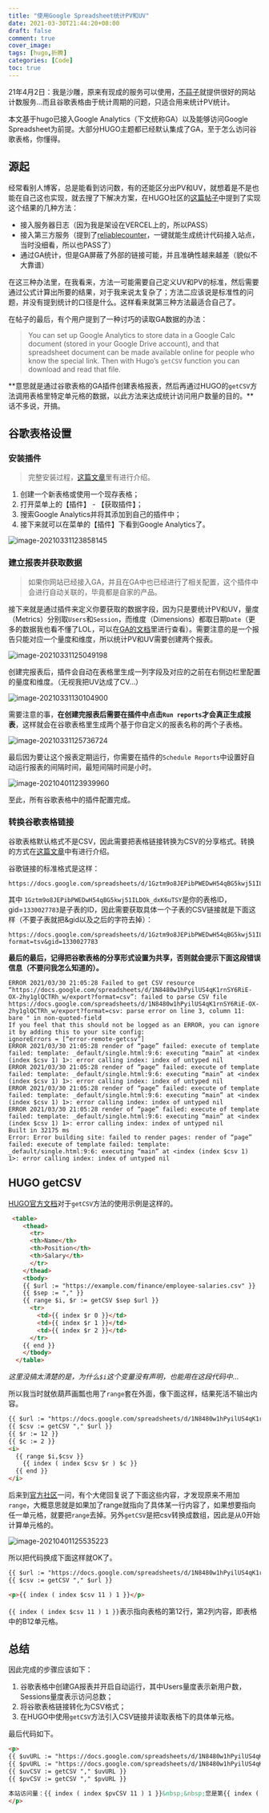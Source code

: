 ```yaml
---
title: "使用Google Spreadsheet统计PV和UV"
date: 2021-03-30T21:44:20+08:00
draft: false
comment: true
cover_image: 
tags: [hugo,折腾]
categories: [Code]
toc: true
---
```

21年4月2日：我是沙雕，原来有现成的服务可以使用，[不蒜子](https://busuanzi.ibruce.info/)就提供很好的网站计数服务...而且谷歌表格由于统计周期的问题，只适合用来统计PV统计。

本文基于hugo已接入Google Analytics（下文统称GA）以及能够访问Google Spreadsheet为前提。大部分HUGO主题都已经默认集成了GA，至于怎么访问谷歌表格，你懂得。
<!--more-->

## 源起
经常看别人博客，总是能看到访问数，有的还能区分出PV和UV，就想着是不是也能在自己这也实现，就去搜了下解决方案，在HUGO社区的[这篇帖子](https://discourse.gohugo.io/t/total-number-of-views/9729/4)中提到了实现这个结果的几种方法：

+ 接入服务器日志（因为我是架设在VERCEL上的，所以PASS）
+ 接入第三方服务（提到了[reliablecounter](https://www.reliablecounter.com/)，一键就能生成统计代码接入站点，当时没细看，所以也PASS了）
+ 通过GA统计，但是GA屏蔽了外部的链接可能，并且准确性越来越差（貌似不大靠谱）

在这三种办法里，在我看来，方法一可能需要自己定义UV和PV的标准，然后需要通过公式计算出所要的结果，对于我来说太复杂了；方法二应该说是标准性的问题，并没有提到统计的口径是什么。这样看来就第三种方法最适合自己了。

在帖子的最后，有个用户提到了一种讨巧的读取GA数据的办法：

> You can set up Google Analytics to store data in a Google Calc document (stored in your Google Drive account), and that spreadsheet document can be made available online for people who know the special link. Then with Hugo’s `getCSV` function you can download and read that file.

**意思就是通过谷歌表格的GA插件创建表格报表，然后再通过HUGO的`getCSV`方法调用表格里特定单元格的数据，以此方法来达成统计访问用户数量的目的。**话不多说，开搞。

## 谷歌表格设置

### 安装插件

> 完整安装过程，[这篇文章](https://developers.google.com/analytics/solutions/google-analytics-spreadsheet-add-on)里有进行介绍。

1. 创建一个新表格或使用一个现存表格；
2. 打开菜单上的【插件】 - 【获取插件】；
3. 搜索Google Analytics并将其添加到自己的插件中；
4. 接下来就可以在菜单的【插件】下看到Google Analytics了。

![image-20210331123858145](https://30924398.xyz:6001/images/2021/03/31/google-spreadsheet-addon.png#center)

### 建立报表并获取数据

> 如果你网站已经接入GA，并且在GA中也已经进行了相关配置，这个插件中会进行自动关联的，毕竟都是自家的产品。

接下来就是通过插件来定义你要获取的数据字段，因为只是要统计PV和UV，量度（Metrics）分别取`Users`和`Session`，而维度（Dimensions）都取日期`Date`（更多的数据我也看不懂了LOL，可以在[GA的文档](https://ga-dev-tools.appspot.com/dimensions-metrics-explorer/)里进行查看）。需要注意的是一个报告只能对应一个量度和维度，所以统计PV和UV需要创建两个报表。

![image-20210331125049198](https://30924398.xyz:6001/images/2021/03/31/ga-sets.png#center)

创建完报表后，插件会自动在表格里生成一列字段及对应的之前在右侧边栏里配置的量度和维度。（无视我把UV达成了CV...）

![image-20210331130104900](https://30924398.xyz:6001/images/2021/03/31/20210331130104.png#center)



需要注意的事，**在创建完报表后需要在插件中点击`Run reports`才会真正生成报表**，这样就会在谷歌表格里生成两个基于你自定义的报表名称的两个子表格。

![image-20210331125736724](https://30924398.xyz:6001/images/2021/03/31/20210331125748.png#center)

最后因为要让这个报表定期运行，你需要在插件的`Schedule Reports`中设置好自动运行报表的间隔时间，最短间隔时间是小时。

![image-20210401123939960](https://30924398.xyz:6001/images/2021/04/01/20210401123940.png#center)

至此，所有谷歌表格中的插件配置完成。

### 转换谷歌表格链接

谷歌表格默认格式不是CSV，因此需要把表格链接转换为CSV的分享格式。转换的方式在[这篇文章](https://www.highviewapps.com/blog/how-to-create-a-csv-or-excel-direct-download-link-in-google-sheets/)中有进行介绍。

谷歌链接的标准格式是这样：

``` plaintext
https://docs.google.com/spreadsheets/d/1Gztm9o8JEPibPWEDwH54qBG5kwj51ILDOk_dxK6uTSY/edit#gid=1330027783
```

其中 `1Gztm9o8JEPibPWEDwH54qBG5kwj51ILDOk_dxK6uTSY`是你的表格ID，gid=`1330027783`是子表的ID，因此需要获取具体一个子表的CSV链接就是下面这样（不要子表就把&gid以及之后的字符去掉）：

``` plaintext
https://docs.google.com/spreadsheets/d/1Gztm9o8JEPibPWEDwH54qBG5kwj51ILDOk_dxK6uTSY/export?format=tsv&gid=1330027783
```

**最后的最后，记得把谷歌表格的分享形式设置为共享，否则就会提示下面这段错误信息（不要问我怎么知道的）。**

```plaintext
ERROR 2021/03/30 21:05:28 Failed to get CSV resource “https://docs.google.com/spreadsheets/d/1N8480w1hPyilUS4qK1rnSY6RiE-OX-2hy1glQCTRh_w/export?format=csv”: failed to parse CSV file https://docs.google.com/spreadsheets/d/1N8480w1hPyilUS4qK1rnSY6RiE-OX-2hy1glQCTRh_w/export?format=csv: parse error on line 3, column 11: bare " in non-quoted-field
If you feel that this should not be logged as an ERROR, you can ignore it by adding this to your site config:
ignoreErrors = [“error-remote-getcsv”]
ERROR 2021/03/30 21:05:28 render of “page” failed: execute of template failed: template: _default/single.html:9:6: executing “main” at <index (index $csv 1) 1>: error calling index: index of untyped nil
ERROR 2021/03/30 21:05:28 render of “page” failed: execute of template failed: template: _default/single.html:9:6: executing “main” at <index (index $csv 1) 1>: error calling index: index of untyped nil
ERROR 2021/03/30 21:05:28 render of “page” failed: execute of template failed: template: _default/single.html:9:6: executing “main” at <index (index $csv 1) 1>: error calling index: index of untyped nil
ERROR 2021/03/30 21:05:28 render of “page” failed: execute of template failed: template: _default/single.html:9:6: executing “main” at <index (index $csv 1) 1>: error calling index: index of untyped nil
Built in 32175 ms
Error: Error building site: failed to render pages: render of “page” failed: execute of template failed: template: _default/single.html:9:6: executing “main” at <index (index $csv 1) 1>: error calling index: index of untyped nil
```



## HUGO getCSV

[HUGO官方文档](https://gohugo.io/templates/data-templates/#example-for-csv-files)对于`getCSV`方法的使用示例是这样的。

```html
 <table>
    <thead>
      <tr>
      <th>Name</th>
      <th>Position</th>
      <th>Salary</th>
      </tr>
    </thead>
    <tbody>
    {{ $url := "https://example.com/finance/employee-salaries.csv" }}
    {{ $sep := "," }}
    {{ range $i, $r := getCSV $sep $url }}
      <tr>
        <td>{{ index $r 0 }}</td>
        <td>{{ index $r 1 }}</td>
        <td>{{ index $r 2 }}</td>
      </tr>
    {{ end }}
    </tbody>
  </table>
```

*这里没搞太清楚的是，为什么`$i`这个变量没有声明，也能用在这段代码中...*

所以我当时就依葫芦画瓢也用了`range`套在外面，像下面这样，结果死活不输出内容。

```html
{{ $url := "https://docs.google.com/spreadsheets/d/1N8480w1hPyilUS4qK1rnSY6RiE-OX-2hy1glQCTRh_w/export?format=csv&gid=1124904396" }}
{{ $csv := getCSV "," $url }}
{{ $r := 12 }}
{{ $c := 2 }}
<i>
  {{ range $i,$csv }}
    {{ index ( index $csv $r ) $c }}   
  {{ end }}
</i>
```

后来到[官方社区](https://discourse.gohugo.io/t/getcsv-output-nothing/32052/2)一问，有个大佬回复说了下面这些内容，才发现原来不用加`range`，大概意思就是如果加了range就指向了具体某一行内容了，如果想要指向任一单元格，就要把`range`去掉。另外`getCSV`是把csv转换成数组，因此是从0开始计算单元格的。

![image-20210401125535223](https://30924398.xyz:6001/images/2021/04/01/image-20210401125535223.png#center)

所以把代码换成下面这样就OK了。

```html
{{ $url := "https://docs.google.com/spreadsheets/d/1N8480w1hPyilUS4qK1rnSY6RiE-OX-2hy1glQCTRh_w/export?format=csv&gid=1124904396"}}
{{ $csv := getCSV "," $url }}

<p>{{ index ( index $csv 11 ) 1 }}</p>
```

`{{ index ( index $csv 11 ) 1 }}`表示指向表格的第12行，第2列内容，即表格中的B12单元格。

## 总结

因此完成的步骤应该如下：

1. 谷歌表格中创建GA报表并开启自动运行，其中Users量度表示新用户数，Sessions量度表示访问总数；
2. 将谷歌表格链接转化为CSV格式；
3. 在HUGO中使用`getCSV`方法引入CSV链接并读取表格下的具体单元格。

最后代码如下。

```html
<p>
{{ $uvURL := "https://docs.google.com/spreadsheets/d/1N8480w1hPyilUS4qK1rnSY6RiE-OX-2hy1glQCTRh_w/export?format=csv&gid=1124904396" }}
{{ $pvURL := "https://docs.google.com/spreadsheets/d/1N8480w1hPyilUS4qK1rnSY6RiE-OX-2hy1glQCTRh_w/export?format=csv&gid=1100827646" }}
{{ $uvCSV := getCSV "," $uvURL }}
{{ $pvCSV := getCSV "," $pvURL }}

本站访问量：{{ index ( index $pvCSV 11 ) 1 }}&nbsp;&nbsp;您是第{{ index ( index $uvCSV 11 ) 1 }}位访问者
</p>
```


